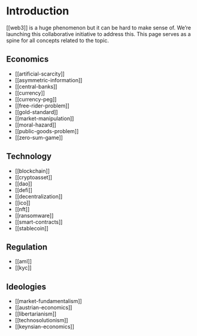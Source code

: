 # Introduction

[[web3]] is a huge phenomenon but it can be hard to make sense of. We’re launching this collaborative initiative to address this. This page serves as a spine for all concepts related  to the topic.

## Economics

* [[artificial-scarcity]]
* [[asymmetric-information]]
* [[central-banks]]
* [[currency]]
* [[currency-peg]]
* [[free-rider-problem]]
* [[gold-standard]]
* [[market-manipulation]]
* [[moral-hazard]]
* [[public-goods-problem]]
* [[zero-sum-game]]

## Technology

* [[blockchain]]
* [[cryptoasset]]
* [[dao]]
* [[defi]]
* [[decentralization]]
* [[ico]]
* [[nft]]
* [[ransomware]]
* [[smart-contracts]]
* [[stablecoin]]

## Regulation

* [[aml]]
* [[kyc]]

## Ideologies

* [[market-fundamentalism]]
* [[austrian-economics]]
* [[libertarianism]]
* [[technosolutionism]]
* [[keynsian-economics]]

